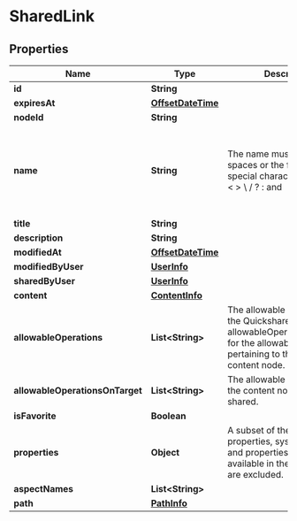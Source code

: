 
# SharedLink

## Properties
Name | Type | Description | Notes
------------ | ------------- | ------------- | -------------
**id** | **String** |  |  [optional]
**expiresAt** | [**OffsetDateTime**](OffsetDateTime.md) |  |  [optional]
**nodeId** | **String** |  |  [optional]
**name** | **String** | The name must not contain spaces or the following special characters: * \&quot; &lt; &gt; \\ / ? : and |. The character . must not be used at the end of the name.  |  [optional]
**title** | **String** |  |  [optional]
**description** | **String** |  |  [optional]
**modifiedAt** | [**OffsetDateTime**](OffsetDateTime.md) |  |  [optional]
**modifiedByUser** | [**UserInfo**](UserInfo.md) |  |  [optional]
**sharedByUser** | [**UserInfo**](UserInfo.md) |  |  [optional]
**content** | [**ContentInfo**](ContentInfo.md) |  |  [optional]
**allowableOperations** | **List&lt;String&gt;** | The allowable operations for the Quickshare link itself. See allowableOperationsOnTarget for the allowable operations pertaining to the linked content node.  |  [optional]
**allowableOperationsOnTarget** | **List&lt;String&gt;** | The allowable operations for the content node being shared.  |  [optional]
**isFavorite** | **Boolean** |  |  [optional]
**properties** | **Object** | A subset of the target node&#39;s properties, system properties and properties already available in the SharedLink are excluded.  |  [optional]
**aspectNames** | **List&lt;String&gt;** |  |  [optional]
**path** | [**PathInfo**](PathInfo.md) |  |  [optional]



